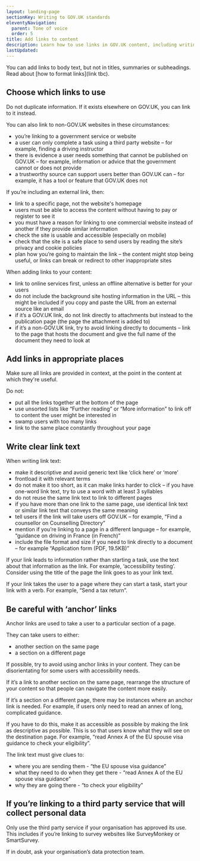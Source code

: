 ```yaml
---
layout: landing-page
sectionKey: Writing to GOV.UK standards
eleventyNavigation:
  parent: Tone of voice
  order: 5
title: Add links to content
description: Learn how to use links in GOV.UK content, including writing clear link text and using anchor links.
lastUpdated:
---
```

You can add links to body text, but not in titles, summaries or subheadings. Read about [how to format links](link tbc).

## Choose which links to use

Do not duplicate information. If it exists elsewhere on GOV.UK, you can link to it instead.

You can also link to non-GOV.UK websites in these circumstances:

- you’re linking to a government service or website
- a user can only complete a task using a third party website – for example, finding a driving instructor 
- there is evidence a user needs something that cannot be published on GOV.UK – for example, information or advice that the government cannot or does not provide 
- a trustworthy source can support users better than GOV.UK can – for example, it has a tool or feature that GOV.UK does not

If you’re including an external link, then:

- link to a specific page, not the website's homepage
- users must be able to access the content without having to pay or register to see it
- you must have a reason for linking to one commercial website instead of another if they provide similar information
- check the site is usable and accessible (especially on mobile)
- check that the site is a safe place to send users by reading the site’s privacy and cookie policies
- plan how you’re going to maintain the link – the content might stop being useful, or links can break or redirect to other inappropriate sites

When adding links to your content:

- link to online services first, unless an offline alternative is better for your users
- do not include the background site hosting information in the URL – this might be included if you copy and paste the URL from an external source like an email
- if it’s a GOV.UK link, do not link directly to attachments but instead to the publication page (the page the attachment is added to)
- if it’s a non-GOV.UK link, try to avoid linking directly to documents – link to the page that hosts the document and give the full name of the document they need to look at

## Add links in appropriate places

Make sure all links are provided in context, at the point in the content at which they're useful.

Do not:

- put all the links together at the bottom of the page
- use unsorted lists like “Further reading” or “More information” to link off to content the user might be interested in
- swamp users with too many links 
- link to the same place constantly throughout your page

## Write clear link text

When writing link text:

- make it descriptive and avoid generic text like ‘click here’ or ‘more’
- frontload it with relevant terms
- do not make it too short, as it can make links harder to click – if you have one-word link text, try to use a word with at least 3 syllables
- do not reuse the same link text to link to different pages
- if you have more than one link to the same page, use identical link text or similar link text that conveys the same meaning
- tell users if the link will take users off GOV.UK – for example, “Find a counsellor on Counselling Directory”
- mention if you’re linking to a page in a different language – for example, “guidance on driving in France (in French)”
- include the file format and size if you need to link directly to a document – for example “Application form (PDF, 19.5KB)”

If your link leads to information rather than starting a task, use the text about that information as the link. For example, ‘accessibility testing’. Consider using the title of the page the link goes to as your link text.

If your link takes the user to a page where they can start a task, start your link with a verb. For example, “Send a tax return”.

## Be careful with ‘anchor’ links

Anchor links are used to take a user to a particular section of a page. 

They can take users to either:

- another section on the same page
- a section on a different page

If possible, try to avoid using anchor links in your content. They can be disorientating for some users with accessibility needs.

If it’s a link to another section on the same page, rearrange the structure of your content so that people can navigate the content more easily.

If it’s a section on a different page, there may be instances where an anchor link is needed. For example, if users only need to read an annex of long, complicated guidance.

If you have to do this, make it as accessible as possible by making the link as descriptive as possible. This is so that users know what they will see on the destination page. For example, “read Annex A of the EU spouse visa guidance to check your eligibility”.

The link text must give clues to: 

- where you are sending them - “the EU spouse visa guidance”
- what they need to do when they get there - “read Annex A of the EU spouse visa guidance”
- why they are going there - “to check your eligibility”

## If you’re linking to a third party service that will collect personal data

Only use the third party service if your organisation has approved its use. This includes if you’re linking to survey websites like SurveyMonkey or SmartSurvey.

If in doubt, ask your organisation’s data protection team.
